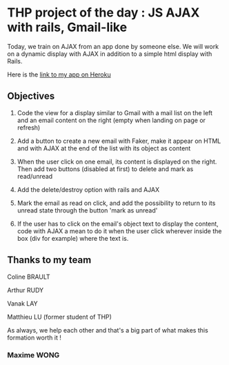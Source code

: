 # THP project of the day : JS AJAX with rails, Gmail-like

Today, we train on AJAX from an app done by someone else. We will work on a dynamic display with AJAX in addition to a simple html display with Rails.


Here is the [link to my app on Heroku](https://mw-todolist.herokuapp.com/ "MW's ToDoListApp")

## Objectives

1. Code the view for a display similar to Gmail with a mail list on the left and an email content on the right (empty when landing on page or refresh)

2. Add a button to create a new email with Faker, make it appear on HTML and with AJAX at the end of the list with its object as content

3. When the user click on one email, its content is displayed on the right. Then add two buttons (disabled at first) to delete and mark as read/unread

4. Add the delete/destroy option with rails and AJAX

5. Mark the email as read on click, and add the possibility to return to its unread state through the button 'mark as unread'

6. If the user has to click on the email's object text to display the content, code with AJAX a mean to do it when the user click wherever inside the box (div for example) where the text is.

## Thanks to my team

Coline BRAULT

Arthur RUDY

Vanak LAY

Matthieu LU (former student of THP)

As always, we help each other and that's a big part of what makes this formation worth it !

### Maxime WONG
